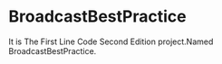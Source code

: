 # BroadcastBestPractice
It is The First Line Code Second Edition project.Named BroadcastBestPractice.
